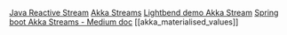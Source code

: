 [Java Reactive Stream](https://www.baeldung.com/java-9-reactive-streams)
[Akka Streams](https://www.baeldung.com/akka-streams)
[Lightbend demo Akka Stream](https://www.youtube.com/watch?v=oS9w3VenDW0)
[Spring boot Akka Streams - Medium doc](https://medium.com/analytics-vidhya/akka-streams-in-java-spring-boot-f7749cafb7f5)
[[akka_materialised_values]]

